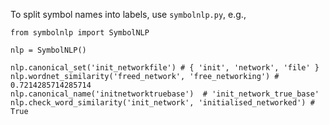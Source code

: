 To split symbol names into labels, use `symbolnlp.py`, e.g.,


```
from symbolnlp import SymbolNLP

nlp = SymbolNLP()

nlp.canonical_set('init_networkfile') # { 'init', 'network', 'file' }
nlp.wordnet_similarity('freed_network', 'free_networking') # 0.7214285714285714
nlp.canonical_name('initnetworktruebase')  # 'init_network_true_base'
nlp.check_word_similarity('init_network', 'initialised_networked') # True
```
